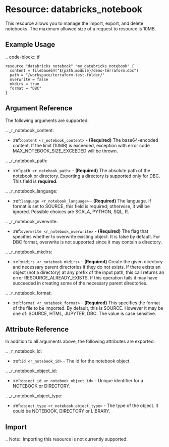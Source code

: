 # Resource: databricks_notebook

This resource allows you to manage the import, export, and delete notebooks. The maximum allowed size of a 
request to resource is 10MB. 


## Example Usage

.. code-block:: tf

    resource "databricks_notebook" "my_databricks_notebook" {
      content = filebase64("${path.module}/demo-terraform.dbc")
      path = "/workspace/terraform-test-folder/"
      overwrite = false
      mkdirs = true
      format = "DBC"
    }
    
## Argument Reference

The following arguments are supported:

.. _r_notebook_content:
* :ref:`content <r_notebook_content>` - **(Required)** The base64-encoded content. If the limit (10MB) is exceeded, 
exception with error code MAX_NOTEBOOK_SIZE_EXCEEDED will be thrown.

.. _r_notebook_path:
* :ref:`path <r_notebook_path>` - **(Required)** 	The absolute path of the notebook or directory. 
Exporting a directory is supported only for DBC. This field is **required**.

.. _r_notebook_language:
* :ref:`language <r_notebook_language>` - **(Required)** The language. If format is set to SOURCE, 
this field is required; otherwise, it will be ignored. Possible choices are SCALA, PYTHON, SQL, R.

.. _r_notebook_overwrite:
* :ref:`overwrite <r_notebook_overwrite>` - **(Required)** The flag that specifies whether to overwrite existing object. 
It is false by default. For DBC format, overwrite is not supported since it may contain a directory.

.. _r_notebook_mkdirs:
* :ref:`mkdirs <r_notebook_mkdirs>` - **(Required)** Create the given directory and necessary parent directories 
if they do not exists. If there exists an object (not a directory) at any prefix of the input path, this call 
returns an error RESOURCE_ALREADY_EXISTS. If this operation fails it may have succeeded in creating some of the necessary parent directories.

.. _r_notebook_format:
* :ref:`format <r_notebook_format>` - **(Required)** This specifies the format of the file to be imported. 
By default, this is SOURCE. However it may be one of: SOURCE, HTML, JUPYTER, DBC. The value is case sensitive.

## Attribute Reference

In addition to all arguments above, the following attributes are exported:

.. _r_notebook_id:
* :ref:`id <r_notebook_id>` - The id for the notebook object.

.. _r_notebook_object_id:
* :ref:`object_id <r_notebook_object_id>` - Unique identifier for a NOTEBOOK or DIRECTORY.

.. _r_notebook_object_type:
* :ref:`object_type <r_notebook_object_type>` - 	The type of the object. It could be NOTEBOOK, DIRECTORY or LIBRARY.

## Import

.. Note:: Importing this resource is not currently supported.